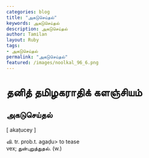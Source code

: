 ```yaml
---  
categories: blog  
title: "அகடுசெய்தல்"
keywords: அகடுசெய்தல்  
description: அகடுசெய்தல்
author: Tamilan  
layout: Ruby  
tags:     
- அகடுசெய்தல்
permalink: "அகடுசெய்தல்"  
featured: /images/noolkal_96_6.png  
--- 
```

# தனித் தமிழகராதிக் களஞ்சியம்
## அகடுசெய்தல்

[ akaṭucey ]  
  
வி. tr. prob.t. agaḍu> to tease  
vex; துன்புறுத்துதல். (w.)